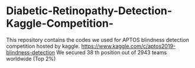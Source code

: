 # Diabetic-Retinopathy-Detection-Kaggle-Competition-
This repository contains the codes we used for APTOS blindness detection competition hosted by kaggle. 
https://www.kaggle.com/c/aptos2019-blindness-detection
We secured 38 th position out of 2943 teams worldwide (Top 2%)

